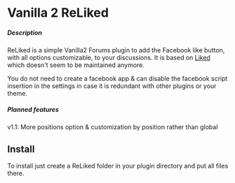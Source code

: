 
# Vanilla 2 ReLiked 

##### Description

ReLiked is a simple Vanilla2 Forums plugin to add the Facebook like button, with all options customizable, to your discussions. It is based on <a href="http://vanillaforums.org/addon/liked-plugin">Liked</a> which doesn't seem to be maintained anymore.

You do not need to create a facebook app & can disable the facebook script insertion in the settings in case it is redundant with other plugins or your theme.

##### Planned features

v1.1: More positions option & customization by position rather than global

## Install

To install just create a ReLiked folder in your plugin directory and put all files there.

